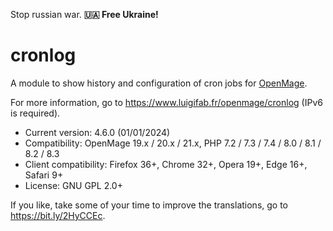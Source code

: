 Stop russian war. **🇺🇦 Free Ukraine!**

# cronlog

A module to show history and configuration of cron jobs for [OpenMage](https://github.com/OpenMage/magento-lts).

For more information, go to https://www.luigifab.fr/openmage/cronlog (IPv6 is required).

- Current version: 4.6.0 (01/01/2024)
- Compatibility: OpenMage 19.x / 20.x / 21.x, PHP 7.2 / 7.3 / 7.4 / 8.0 / 8.1 / 8.2 / 8.3
- Client compatibility: Firefox 36+, Chrome 32+, Opera 19+, Edge 16+, Safari 9+
- License: GNU GPL 2.0+

If you like, take some of your time to improve the translations, go to https://bit.ly/2HyCCEc.
